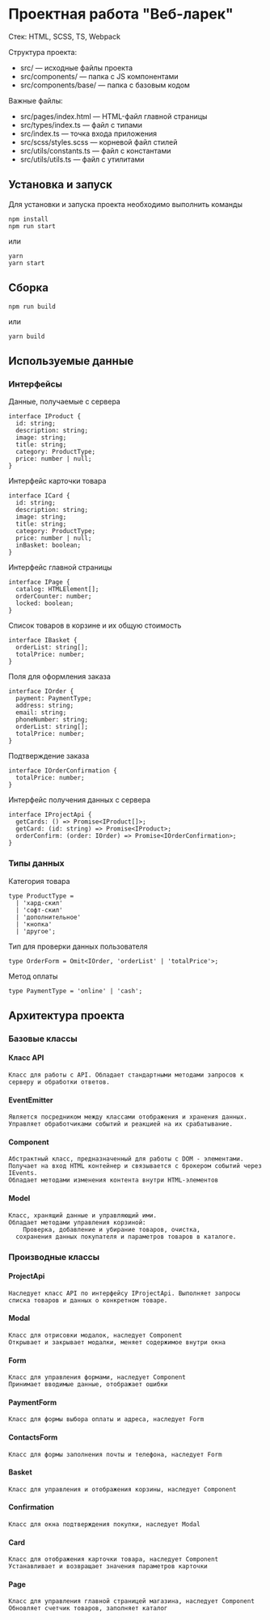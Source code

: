# Проектная работа "Веб-ларек"

Стек: HTML, SCSS, TS, Webpack

Структура проекта:
- src/ — исходные файлы проекта
- src/components/ — папка с JS компонентами
- src/components/base/ — папка с базовым кодом

Важные файлы:
- src/pages/index.html — HTML-файл главной страницы
- src/types/index.ts — файл с типами
- src/index.ts — точка входа приложения
- src/scss/styles.scss — корневой файл стилей
- src/utils/constants.ts — файл с константами
- src/utils/utils.ts — файл с утилитами

## Установка и запуск
Для установки и запуска проекта необходимо выполнить команды

```
npm install
npm run start
```

или

```
yarn
yarn start
```
## Сборка

```
npm run build
```

или

```
yarn build
```

## Используемые данные

### Интерфейсы

Данные, получаемые с сервера

```
interface IProduct {
  id: string;
  description: string;
  image: string;
  title: string;
  category: ProductType;
  price: number | null;
}
```

Интерфейс карточки товара

```
interface ICard {
  id: string;
  description: string;
  image: string;
  title: string;
  category: ProductType;
  price: number | null;
  inBasket: boolean;
}
```

Интерфейс главной страницы

```
interface IPage {
  catalog: HTMLElement[];
  orderCounter: number;
  locked: boolean;
}
```

Список товаров в корзине и их общую стоимость

```
interface IBasket {
  orderList: string[];
  totalPrice: number;
}
```

Поля для оформления заказа

```
interface IOrder {
  payment: PaymentType;
  address: string;
  email: string;
  phoneNumber: string;
  orderList: string[];
  totalPrice: number;
}
```

Подтверждение заказа

```
interface IOrderConfirmation {
  totalPrice: number;
}
```

Интерфейс получения данных с сервера

```
interface IProjectApi {
  getCards: () => Promise<IProduct[]>;
  getCard: (id: string) => Promise<IProduct>;
  orderConfirm: (order: IOrder) => Promise<IOrderConfirmation>;
}
```

### Типы данных

Категория товара

```
type ProductType =
  | 'хард-скил'
  | 'софт-скил'
  | 'дополнительное'
  | 'кнопка'
  | 'другое';
```

Тип для проверки данных пользователя

```
type OrderForm = Omit<IOrder, 'orderList' | 'totalPrice'>;
```

Метод оплаты

```
type PaymentType = 'online' | 'cash';
```


## Архитектура проекта

### Базовые классы

#### Класс API

```
Класс для работы с API. Обладает стандартными методами запросов к серверу и обработки ответов.
```

#### EventEmitter

```
Является посредником между классами отображения и хранения данных. Управляет обработчиками событий и реакцией на их срабатывание.
```

#### Component

```
Абстрактный класс, предназначенный для работы с DOM - элементами. Получает на вход HTML контейнер и связывается с брокером событий через IEvents.
Обладает методами изменения контента внутри HTML-элементов
```

#### Model

```
Класс, хранящий данные и управляющий ими.
Обладает методами управления корзиной:
    Проверка, добавление и убирание товаров, очистка,
  сохранения данных покупателя и параметров товаров в каталоге.
```

### Производные классы

#### ProjectApi

```
Наследует класс API по интерфейсу IProjectApi. Выполняет запросы списка товаров и данных о конкретном товаре.
```

#### Modal

```
Класс для отрисовки модалок, наследует Component
Открывает и закрывает модалки, меняет содержимое внутри окна
```

#### Form

```
Класс для управления формами, наследует Component
Принимает вводимые данные, отображает ошибки
```

#### PaymentForm

```
Класс для формы выбора оплаты и адреса, наследует Form
```

#### ContactsForm

```
Класс для формы заполнения почты и телефона, наследует Form
```

#### Basket

```
Класс для управления и отображения корзины, наследует Component
```

#### Confirmation

```
Класс для окна подтверждения покупки, наследует Modal
```

#### Card

```
Класс для отображения карточки товара, наследует Component
Устанавливает и возвращает значения параметров карточки
```

#### Page

```
Класс для управления главной страницей магазина, наследует Component
Обновляет счетчик товаров, заполняет каталог
```